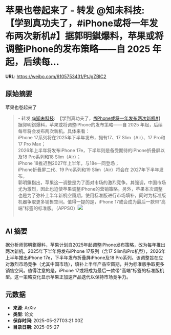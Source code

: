 # 苹果也卷起来了 - 转发 @知未科技:&ensp;【学到真功夫了，#iPhone或将一年发布两次新机#】据郭明錤爆料，苹果或将调整iPhone的发布策略——自 2025 年起，后续每...

**URL**: https://weibo.com/6105753431/PtJgZBlC2

## 原始摘要

苹果也卷起来了<br><blockquote> - 转发 <a href="https://weibo.com/6890756658" target="_blank">@知未科技</a>: 【学到真功夫了，<a href="https://m.weibo.cn/search?containerid=231522type%3D1%26t%3D10%26q%3D%23iPhone%E6%88%96%E5%B0%86%E4%B8%80%E5%B9%B4%E5%8F%91%E5%B8%83%E4%B8%A4%E6%AC%A1%E6%96%B0%E6%9C%BA%23&amp;extparam=%23iPhone%E6%88%96%E5%B0%86%E4%B8%80%E5%B9%B4%E5%8F%91%E5%B8%83%E4%B8%A4%E6%AC%A1%E6%96%B0%E6%9C%BA%23" data-hide=""><span class="surl-text">#iPhone或将一年发布两次新机#</span></a>】<br>据郭明錤爆料，苹果或将调整iPhone的发布策略——自 2025 年起，后续每年将会发布两次新机。具体来看：<br>iPhone 17系列将在2025年下半年发布，拥有17、17 Slim（Air）、17 Pro和17 Pro Max；<br>2026年上半年将发布iPhone 17e，下半年则是备受期待的iPhone折叠屏以及18 Pro系列和18 Slim（Air）；<br>iPhone 18推迟到2027年上半年，与18e一同登场；<br>iPhone折叠屏二代、19 Pro系列和19 Slim（Air）将会在 2027年下半年发布。<br>郭明錤指出，苹果这一调整是为了面对市场的激烈竞争。其强调，中国市场尤为激烈，因此也迫使苹果调整iPhone的营销策略。另外，苹果本次调整也是为了弥补上半年新机空窗期，使用标准版进行市场填补，同时为标准版机器争取更多销售空间。值得一提的是，iPhone 17或会成为最后一款带“高端”标签的标准版。（APPSO）<img style="" src="https://tvax3.sinaimg.cn/large/007wkUAqly1i1suqaw4wvj30le0kb46h.jpg" referrerpolicy="no-referrer"><br><br></blockquote>

## AI 摘要

据分析师郭明錤爆料，苹果计划自2025年起调整iPhone发布策略，改为每年推出两次新机。2025年下半年将发布iPhone 17系列（含17 Slim和Pro机型），2026年上半年推出iPhone 17e，下半年发布折叠屏iPhone及18 Pro系列。该调整旨在应对激烈市场竞争（尤其中国市场），填补上半年产品空窗期，并为标准版争取更多销售空间。值得注意的是，iPhone 17或将成为最后一款带"高端"标签的标准版机型。这一策略变化显示苹果正加速产品迭代以保持市场竞争力。

## 元数据

- **来源**: ArXiv
- **类型**: 论文
- **保存时间**: 2025-05-27T03:21:00Z
- **目录日期**: 2025-05-27

